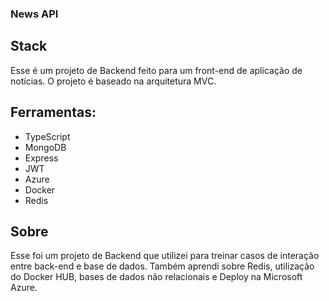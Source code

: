 ### News API

## Stack

Esse é um projeto de Backend feito para um front-end de aplicação de notícias.
O projeto é baseado na arquitetura MVC.

## Ferramentas:

- TypeScript
- MongoDB
- Express
- JWT
- Azure
- Docker
- Redis


## Sobre

Esse foi um projeto de Backend que utilizei para treinar casos de interação entre back-end e base de dados.
Também aprendi sobre Redis, utilização do Docker HUB, bases de dados não relacionais e Deploy na Microsoft Azure.





